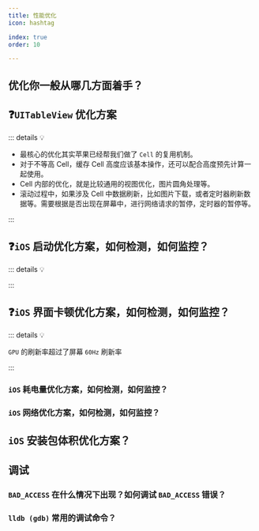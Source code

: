 ```yaml
---
title: 性能优化
icon: hashtag

index: true
order: 10

---
```


<!-- more -->

## 优化你一般从哪几方面着手？

## ❓`UITableView` 优化方案

::: details 💡

  - 最核心的优化其实苹果已经帮我们做了 `Cell` 的复用机制。
  - 对于不等高 Cell，缓存 Cell 高度应该基本操作，还可以配合高度预先计算一起使用。
  - Cell 内部的优化，就是比较通用的视图优化，图片圆角处理等。
  - 滚动过程中，如果涉及 Cell 中数据刷新，比如图片下载，或者定时器刷新数据等。需要根据是否出现在屏幕中，进行网络请求的暂停，定时器的暂停等。

:::

## ❓`iOS` 启动优化方案，如何检测，如何监控？

::: details 💡

:::

## ❓`iOS` 界面卡顿优化方案，如何检测，如何监控？

::: details 💡

  `GPU` 的刷新率超过了屏幕 `60Hz` 刷新率

:::

### `iOS` 耗电量优化方案，如何检测，如何监控？

### `iOS` 网络优化方案，如何检测，如何监控？

## `iOS` 安装包体积优化方案？

## 调试

### `BAD_ACCESS` 在什么情况下出现？如何调试 `BAD_ACCESS` 错误？

### `lldb (gdb)` 常用的调试命令？